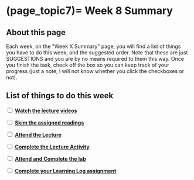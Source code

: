 (page_topic7)=
Week 8 Summary
=======================

## About this page

Each week, on the "Week X Summary" page, you will find a list of things you have to do this week, and the suggested order. 
Note that these are just SUGGESTIONS and you are by no means required to them this way. 
Once you finish the task, check off the box so you can keep track of your progress (just a note, I will not know whether you click the checkboxes or not).

## List of things to do this week

<label><input type="checkbox" id="week07_task1" class="box"> [**Watch the lecture videos**](./videos.md)</input></label>

<label><input type="checkbox" id="week07_task2" class="box"> [**Skim the assigned readings**](./readings.md)</input></label>

<label><input type="checkbox" id="week07_task3" class="box"> [**Attend the Lecture**](./lecture.ipynb) </input></label>

<label><input type="checkbox" id="week07_task4" class="box"> [**Complete the Lecture Activity**](../activities) </input></label>

<label><input type="checkbox" id="week07_task5" class="box"> [**Attend and Complete the lab**](./lab.md) </input></label>

<!-- 
<label><input type="checkbox" id="week07_task6" class="box"> [**Write Test 1 (60 mins)**](./test.md) </input></label> 
-->

<label><input type="checkbox" id="week07_task7" class="box"> [**Complete your Learning Log assignment**](./learninglog) </input></label>